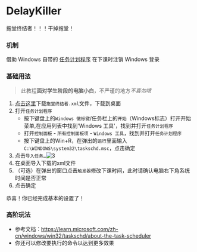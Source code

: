 # DelayKiller
拖堂终结者！！！干掉拖堂！

### 机制
借助 Windows 自带的 [任务计划程序](https://learn.microsoft.com/zh-cn/windows/win32/taskschd/about-the-task-scheduler) 在下课时注销 Windows 登录

### 基础用法
> 此教程**面对学生阶段的电脑小白**，不严谨的地方*不喜勿喷*
1. [点击这里](https://github.com/Hakuin123/DelayKiller/releases/download/latest/DelayKiller.xml)下载`拖堂终结者.xml`文件，下载到桌面
2. 打开`任务计划程序`
   - 按下键盘上的`Windows 徽标键`/任务栏上的`开始`（Windows标志）打开开始菜单,在应用列表中找到'Windows 工具'，找到并打开`任务计划程序`
   - 打开`控制面板` - `所有控制面板项` - `Windows 工具`，找到并打开`任务计划程序`
   - 按下键盘上的Win+R，在弹出的`运行`里面输入`C:\WINDOWS\system32\taskschd.msc`，点击确定
3. 点击`导入任务…`![3](/screenshots/3.png)
4. 在桌面导入下载的xml文件
5. （可选）在弹出的窗口点击`触发器`修改下课时间，此时请确认电脑右下角系统时间是否正常
6. 点击确定

恭喜！你已经完成基本的设置了！

### 高阶玩法
- 参考文档：https://learn.microsoft.com/zh-cn/windows/win32/taskschd/about-the-task-scheduler
- 你还可以修改要执行的命令以达到更多效果
